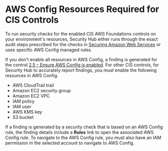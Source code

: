 # AWS Config Resources Required for CIS Controls<a name="securityhub-standards-cis-config-resources"></a>

To run security checks for the enabled CIS AWS Foundations controls on your environment's resources, Security Hub either runs through the exact audit steps prescribed for the checks in [Securing Amazon Web Services](https://www.cisecurity.org/benchmark/amazon_web_services/) or uses specific AWS Config managed rules\.

If you don't enable all resources in AWS Config, a finding is generated for the control [2\.5 – Ensure AWS Config is enabled](securityhub-cis-controls.md#securityhub-cis-controls-2.5)\. For other CIS controls, for Security Hub to accurately report findings, you must enable the following resources in AWS Config\.
+ AWS CloudTrail trail
+ Amazon EC2 security group
+ Amazon EC2 VPC
+ IAM policy
+ IAM user
+ AWS KMS key
+ S3 bucket

If a finding is generated by a security check that is based on an AWS Config rule, the finding details include a **Rules** link to open the associated AWS Config rule\. To navigate to the AWS Config rule, you must also have an IAM permission in the selected account to navigate to AWS Config\.